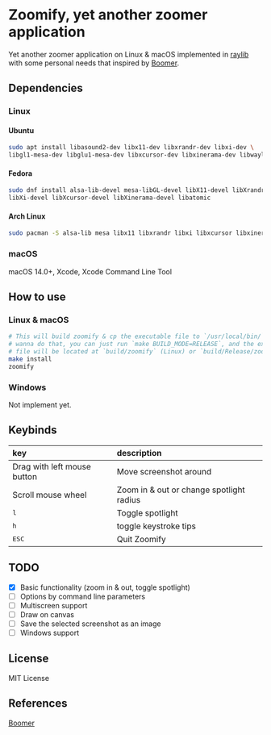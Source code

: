 # Zoomify, yet another zoomer application

Yet another zoomer application on Linux & macOS implemented in [raylib](https://github.com/raysan5/raylib)
with some personal needs that inspired by [Boomer](https://github.com/tsoding/boomer).

## Dependencies

### Linux

#### Ubuntu

```sh
sudo apt install libasound2-dev libx11-dev libxrandr-dev libxi-dev \
libgl1-mesa-dev libglu1-mesa-dev libxcursor-dev libxinerama-dev libwayland-dev libxkbcommon-dev
```

#### Fedora

```sh
sudo dnf install alsa-lib-devel mesa-libGL-devel libX11-devel libXrandr-devel \
libXi-devel libXcursor-devel libXinerama-devel libatomic
```

#### Arch Linux

```sh
sudo pacman -S alsa-lib mesa libx11 libxrandr libxi libxcursor libxinerama
```

### macOS

macOS 14.0+, Xcode, Xcode Command Line Tool

## How to use

### Linux & macOS

```sh
# This will build zoomify & cp the executable file to `/usr/local/bin/`, if don't
# wanna do that, you can just run `make BUILD_MODE=RELEASE`, and the executable
# file will be located at `build/zoomify` (Linux) or `build/Release/zoomify` (macOS)
make install
zoomify
```

### Windows

Not implement yet.

## Keybinds

| key                           | description                              |
| :---------------------------- | :--------------------------------------- |
| Drag with left mouse button   | Move screenshot around                   |
| Scroll mouse wheel            | Zoom in & out or change spotlight radius |
| <kbd>l</kbd>                  | Toggle spotlight                         |
| <kbd>h</kbd>                  | toggle keystroke tips                    |
| <kbd>ESC</kbd>                | Quit Zoomify                             |

## TODO

- [x] Basic functionality (zoom in & out, toggle spotlight)
- [ ] Options by command line parameters
- [ ] Multiscreen support
- [ ] Draw on canvas
- [ ] Save the selected screenshot as an image
- [ ] Windows support

## License

MIT License

## References

[Boomer](https://github.com/tsoding/boomer)
